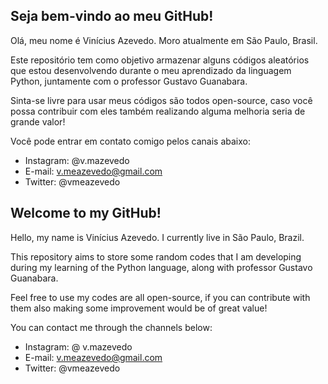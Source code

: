 ## Seja bem-vindo ao meu GitHub!

Olá, meu nome é Vinícius Azevedo. Moro atualmente em São Paulo, Brasil.

Este repositório tem como objetivo armazenar alguns códigos aleatórios que estou desenvolvendo durante o meu aprendizado da linguagem Python, juntamente com o professor Gustavo Guanabara.

Sinta-se livre para usar meus códigos são todos open-source, caso você possa contribuir com eles também realizando alguma melhoria seria de grande valor! 

Você pode entrar em contato comigo pelos canais abaixo:

- Instagram: @v.mazevedo
- E-mail: v.meazevedo@gmail.com
- Twitter: @vmeazevedo


## Welcome to my GitHub!

Hello, my name is Vinícius Azevedo. I currently live in São Paulo, Brazil.

This repository aims to store some random codes that I am developing during my learning of the Python language, along with professor Gustavo Guanabara.

Feel free to use my codes are all open-source, if you can contribute with them also making some improvement would be of great value!

You can contact me through the channels below:

- Instagram: @ v.mazevedo
- E-mail: v.meazevedo@gmail.com
- Twitter: @vmeazevedo
